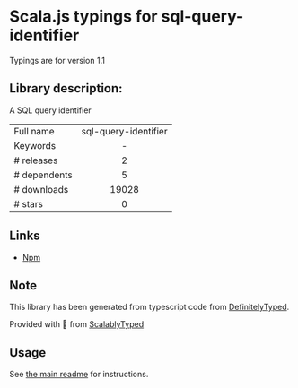 
# Scala.js typings for sql-query-identifier

Typings are for version 1.1

## Library description:
A SQL query identifier

|                    |                 |
| ------------------ | :-------------: |
| Full name          | sql-query-identifier |
| Keywords           | - |
| # releases         | 2 |
| # dependents       | 5 |
| # downloads        | 19028 |
| # stars            | 0 |

## Links
- [Npm](https://www.npmjs.com/package/sql-query-identifier)
    


## Note
This library has been generated from typescript code from [DefinitelyTyped](https://definitelytyped.org).

Provided with :purple_heart: from [ScalablyTyped](https://github.com/oyvindberg/ScalablyTyped)

## Usage
See [the main readme](../../readme.md) for instructions.


